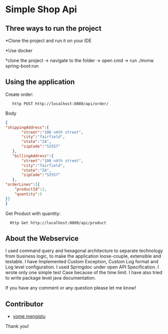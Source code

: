 # Simple Shop Api
## <a name="contributor"></a>Three ways to run the project
*Clone the project and run it on your IDE

*Use docker 

*clone the project -> navigate to the folder -> open cmd -> run ./mvnw spring-boot:run


## <a name="using-application"></a>Using the application
Create order:

       http POST http://localhost:8080/api/order/
 

Body
```json
{
"shippingAddress":{
       "street":"100 n4th street",
       "city":"fairfield",
       "state":"IA",
       "zipCode":"52557"
   },
   "billingAddress":{
       "street":"100 n4th street",
       "city":"fairfield",
       "state":"IA",
       "zipCode":"52557"
   },
"orderLines":[{
    "productId":2,
    "quantity":5
}]
}
```
Get Product with quantity:

      Http Get http://localhost:8080/api/product
  
## <a name="contributor"></a>About the Webservice

I used command query and hexagonal architecture to separate technology from business logic, to make the application loose-couple, extensible and testable.
I have Implemented Custom Exception, Custom Log format and Log level configuration.
I used Springdoc under open API Specification.
I wrote only one simple test Case because of the time limit.
I have also tried to write package level java documentation.



If you have any comment or any question please let me know!


## <a name="contributor"></a>Contributor

* [yome mengistu](https://www.linkedin.com/yome-mengistu)

Thank you!
